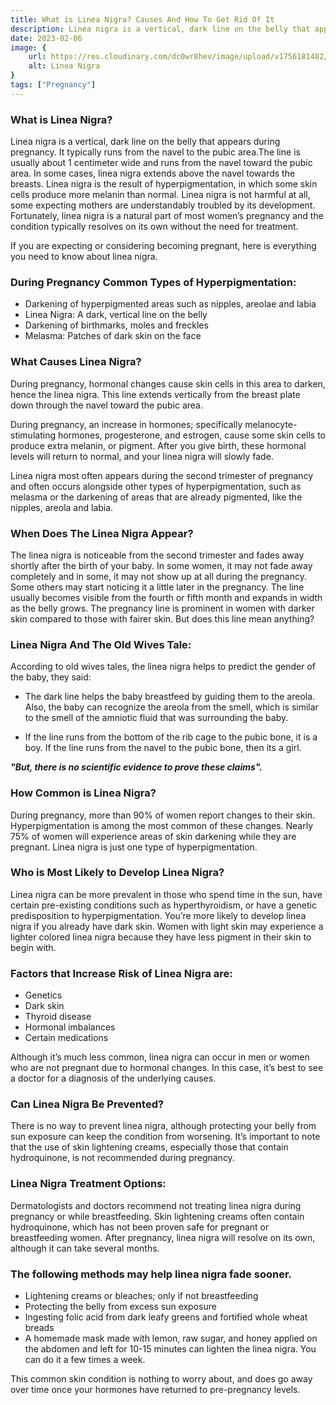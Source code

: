 ```yaml
---
title: What is Linea Nigra? Causes And How To Get Rid Of It
description: Linea nigra is a vertical, dark line on the belly that appears during pregnancy. It typically runs from the navel to the pubic area.The line is usually about 1 centimeter wide and runs from the navel toward the pubic area. In some cases, linea nigra extends above...
date: 2023-02-06
image: {
    url: https://res.cloudinary.com/dc0wr8hev/image/upload/v1756181482/What_is_Linea_Nigra_qrkyjb.jpg ,
    alt: Linea Nigra 
}
tags: ["Pregnancy"]
---
```

### What is Linea Nigra?

Linea nigra is a vertical, dark line on the belly that appears during pregnancy. It typically runs from the navel to the pubic area.The line is usually about 1 centimeter wide and runs from the navel toward the pubic area. In some cases, linea nigra extends above the navel towards the breasts.
Linea nigra is the result of hyperpigmentation, in which some skin cells produce more melanin than normal. Linea nigra is not harmful at all, some expecting mothers are understandably troubled by its development. Fortunately, linea nigra is a natural part of most women’s pregnancy and the condition typically resolves on its own without the need for treatment.

If you are expecting or considering becoming pregnant, here is everything you need to know about linea nigra.

### During Pregnancy Common Types of Hyperpigmentation:

- Darkening of hyperpigmented areas such as nipples, areolae and labia
- Linea Nigra: A dark, vertical line on the belly
- Darkening of birthmarks, moles and freckles
- Melasma: Patches of dark skin on the face

### What Causes Linea Nigra?

During pregnancy, hormonal changes cause skin cells in this area to darken, hence the linea nigra. This line extends vertically from the breast plate down through the navel toward the pubic area.

During pregnancy, an increase in hormones; specifically melanocyte-stimulating hormones, progesterone, and estrogen, cause some skin cells to produce extra melanin, or pigment. After you give birth, these hormonal levels will return to normal, and your linea nigra will slowly fade.

Linea nigra most often appears during the second trimester of pregnancy and often occurs alongside other types of hyperpigmentation, such as melasma or the darkening of areas that are already pigmented, like the nipples, areola and labia.

### When Does The Linea Nigra Appear?

The linea nigra is noticeable from the second trimester and fades away shortly after the birth of your baby. In some women, it may not fade away completely and in some, it may not show up at all during the pregnancy. Some others may start noticing it a little later in the pregnancy. The line usually becomes visible from the fourth or fifth month and expands in width as the belly grows.
The pregnancy line is prominent in women with darker skin compared to those with fairer skin. But does this line mean anything?

### Linea Nigra And The Old Wives Tale: 

<!-- ![Linea Nigra And The Old Wives Tale](https://img1.wsimg.com/isteam/ip/7d906beb-bc9b-4377-9b06-b22a3566899c/images.jpeg-73.jpg/:/rs=w:1280) -->

According to old wives tales, the linea nigra helps to predict the gender of the baby, they said:

- The dark line helps the baby breastfeed by guiding them to the areola. Also, the baby can recognize the areola from the smell, which is similar to the smell of the amniotic fluid that was surrounding the baby.

- If the line runs from the bottom of the rib cage to the pubic bone, it is a boy. If the line runs from the navel to the pubic bone, then its a girl.

***"But, there is no scientific evidence to prove these claims".***

### How Common is Linea Nigra?

During pregnancy, more than 90% of women report changes to their skin. Hyperpigmentation is among the most common of these changes. Nearly 75% of women will experience areas of skin darkening while they are pregnant. Linea nigra is just one type of hyperpigmentation.

### Who is Most Likely to Develop Linea Nigra?

Linea nigra can be more prevalent in those who spend time in the sun, have certain pre-existing conditions such as hyperthyroidism, or have a genetic predisposition to hyperpigmentation.
You’re more likely to develop linea nigra if you already have dark skin. Women with light skin may experience a lighter colored linea nigra because they have less pigment in their skin to begin with.

### Factors that Increase Risk of Linea Nigra are:

- Genetics
- Dark skin
- Thyroid disease
- Hormonal imbalances
- Certain medications

Although it’s much less common, linea nigra can occur in men or women who are not pregnant due to hormonal changes. In this case, it’s best to see a doctor for a diagnosis of the underlying causes.

### Can Linea Nigra Be Prevented?

There is no way to prevent linea nigra, although protecting your belly from sun exposure can keep the condition from worsening. It’s important to note that the use of skin lightening creams, especially those that contain hydroquinone, is not recommended during pregnancy.

### Linea Nigra Treatment Options:

Dermatologists and doctors recommend not treating linea nigra during pregnancy or while breastfeeding.
Skin lightening creams often contain hydroquinone, which has not been proven safe for pregnant or breastfeeding women.
After pregnancy, linea nigra will resolve on its own, although it can take several months.

### The following methods may help linea nigra fade sooner. 


<!-- ![methods may help linea nigra fade sooner](https://img1.wsimg.com/isteam/ip/7d906beb-bc9b-4377-9b06-b22a3566899c/images.jpeg-72.jpg/:/cr=t:0%25,l:0%25,w:100%25,h:100%25/rs=w:1280) -->

- Lightening creams or bleaches; only if not breastfeeding
- Protecting the belly from excess sun exposure
- Ingesting folic acid from dark leafy greens and fortified whole wheat breads
- A homemade mask made with lemon, raw sugar, and honey applied on the abdomen and left for 10-15 minutes can lighten the linea nigra. You can do it a few times a week.

This common skin condition is nothing to worry about, and does go away over time once your hormones have returned to pre-pregnancy levels.